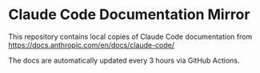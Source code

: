 # Claude Code Documentation Mirror

This repository contains local copies of Claude Code documentation from https://docs.anthropic.com/en/docs/claude-code/

The docs are automatically updated every 3 hours via GitHub Actions.